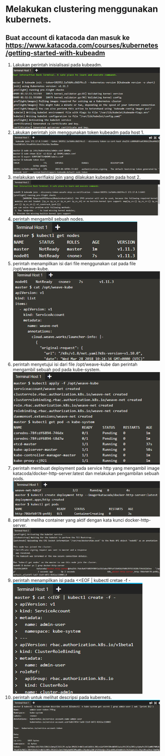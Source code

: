 # Melakukan clustering menggunakan kubernets.
## Buat account di katacoda dan masuk ke https://www.katacoda.com/courses/kubernetes/getting-started-with-kubeadm
1. Lakukan perintah inisialisasi pada kubeadm.
![](images/1.png)
2. Lakukan perintah join menggunakan token kubeadm pada host 1.
![](images/2.png)
3. melakukan verifiaksi join yang dilakukan kubeadm pada host 2.
![](images/3.png) 
4. perintah mengambil sebuah nodes.
![](images/4.png)
5.  perintah menampilkan isi dari file menggunakan cat pada file /opt/weave-kube.
![](images/5.png)
6. perintah menyetujui isi dari file /opt/weave-kube dan perintah mengambil sebuah pod pada kube-system.
![](images/6.png)
7. perintah membuat deployment pada service http yang mengambil image katacoda/docker-http-server:latest dan melakukan pengambilan sebuah pods.
![](images/7.png)
8. perintah meliha container yang aktif dengan kata kunci docker-http-server.
![](images/8.png)
9. perintah menampilkan isi pada <<EOF | kubectl cretae -f -
![](images/9.png)
10. perintah untuk melihat descripsi pada kubernets.
![](images/10.png)